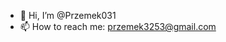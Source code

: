 - 👋 Hi, I’m @Przemek031
- 📫 How to reach me: przemek3253@gmail.com

<!---
Przemek031/Przemek031 is a ✨ special ✨ repository because its `README.md` (this file) appears on your GitHub profile.
You can click the Preview link to take a look at your changes.
--->
